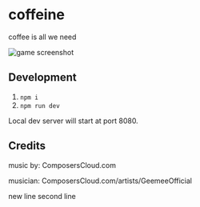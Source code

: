 # coffeine
coffee is all we need

![game screenshot](http://i.imgur.com/Trl4RfB.jpg)

## Development

1. `npm i`
2. `npm run dev`

Local dev server will start at port 8080.

## Credits

music by:
ComposersCloud.com

musician:
ComposersCloud.com/artists/GeemeeOfficial

new line
second line
